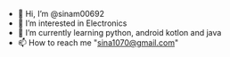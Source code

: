 - 👋 Hi, I’m @sinam00692
- 👀 I’m interested in Electronics
- 🌱 I’m currently learning python, android kotlon and java
- 📫 How to reach me "sina1070@gmail.com"

<!---
sinam00692/sinam00692 is a ✨ special ✨ repository because its `README.md` (this file) appears on your GitHub profile.
You can click the Preview link to take a look at your changes.
--->
